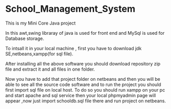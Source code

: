# School_Management_System
This is my Mini Core Java project 

In this awt,swing libraray of java is used for front end and MySql is used for Database storage.


To intsall it in your local machine , first you have to download jdk SE,netbeans,xampp(for sql file).

After installing all the above software you should download repository zip file and extract it and all files in one folder.

Now you have to add that project folder on netbeans and then you will be able to see all the source code software and to run the project you should first import sql file on local host. To do so you should run xampp on your pc and start apache and sql service then your local phpmyadmin page will appear ,now just import schooldb.sql file  there and run project on netbeans.
